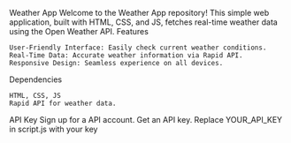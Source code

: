 Weather App
Welcome to the Weather App repository! This simple web application, built with HTML, CSS, and JS, fetches real-time weather data using the Open Weather API.
Features

    User-Friendly Interface: Easily check current weather conditions.
    Real-Time Data: Accurate weather information via Rapid API.
    Responsive Design: Seamless experience on all devices.

Dependencies

    HTML, CSS, JS
    Rapid API for weather data.

API Key
Sign up for a API account.
Get an API key.
Replace YOUR_API_KEY in script.js with your key
